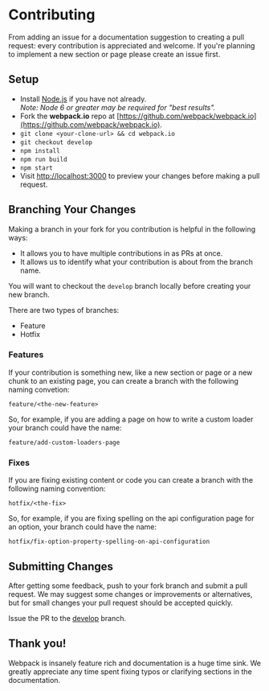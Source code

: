 # Contributing

From adding an issue for a documentation suggestion to creating a pull request: every contribution is
appreciated and welcome. If you're planning to implement a new section or page 
please create an issue first.

## Setup

* Install [Node.js](https://nodejs.org/) if you have not already.  
  *Note: Node 6 or greater may be required for "best results".*
* Fork the **webpack.io** repo at [https://github.com/webpack/webpack.io](https://github.com/webpack/webpack.io).
* `git clone <your-clone-url> && cd webpack.io`
* `git checkout develop`
* `npm install`
* `npm run build`
* `npm start`
* Visit [http://localhost:3000](http://localhost:3000) to preview your changes before making a pull request.

## Branching Your Changes

Making a branch in your fork for you contribution is helpful in the following ways:  
* It allows you to have multiple contributions in as PRs at once.
* It allows us to identify what your contribution is about from the branch name.

You will want to checkout the `develop` branch locally before creating your new branch.

There are two types of branches:
* Feature
* Hotfix

### Features
If your contribution is something new, like a new section or page or a new chunk 
to an existing page, you can create a branch with the 
following naming convetion:  
```
feature/<the-new-feature>
```
So, for example, if you are adding a page on how to write a custom loader your 
branch could have the name:
```
feature/add-custom-loaders-page
```

### Fixes
If you are fixing existing content or code you can create a branch with the 
following naming convention:
```
hotfix/<the-fix>
```
So, for example, if you are fixing spelling on the api configuration page for 
an option, your branch could have the name:
```
hotfix/fix-option-property-spelling-on-api-configuration
```

## Submitting Changes

After getting some feedback, push to your fork branch and submit a pull request. We
may suggest some changes or improvements or alternatives, but for small changes
your pull request should be accepted quickly.

Issue the PR to the [develop](https://github.com/webpack/webpack.io/tree/develop) branch.  

## Thank you!

Webpack is insanely feature rich and documentation is a huge time sink. We
greatly appreciate any time spent fixing typos or clarifying sections in the
documentation.
